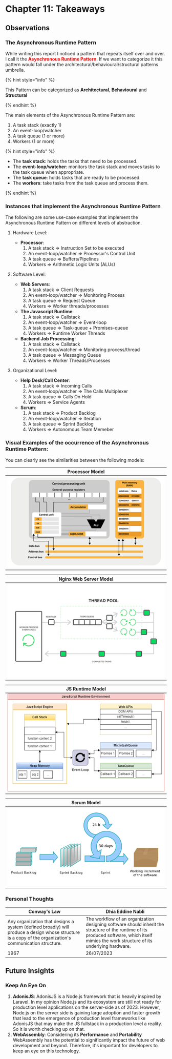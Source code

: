 # Chapter 11: Takeaways

## Observations

### The Asynchronous Runtime Pattern

While writing this report I noticed a pattern that repeats itself over and over. I call it the <span style="color:red;">**Asynchronous Runtime Pattern**</span>. If we want to categorize it this pattern would fall under the architectural/behavioural/structural patterns umbrella.

{% hint style="info" %}

This Pattern can be categorized as **Architectural**, **Behavioural** and **Structural**

{% endhint %}

The main elements of the Asynchronous Runtime Pattern are:

1. A task stack (exactly 1)
2. An event-loop/watcher
3. A task queue (1 or more)
4. Workers (1 or more)

{% hint style="info" %}

* The **task stack**: holds the tasks that need to be processed.
* The **event-loop/watcher**: monitors the task stack and moves tasks to the task queue when appropriate.
* The **task queue**: holds tasks that are ready to be processed.
* The **workers**: take tasks from the task queue and process them.

{% endhint %}

### Instances that implement the Asynchronous Runtime Pattern

The following are some use-case examples that implement the Asynchronous Runtime Pattern on different levels of abstraction.
 
1. Hardware Level:
    - **Processor**:
        1. A task stack => Instruction Set to be executed
        2. An event-loop/watcher => Processor's Control Unit
        3. A task queue => Buffers/Pipelines
        4. Workers => Arithmetic Logic Units (ALUs)
      
2. Software Level:
   - **Web Servers**:
       1. A task stack => Client Requests
       2. An event-loop/watcher => Monitoring Process
       3. A task queue => Request Queue
       4. Workers => Worker threads/processes
   - **The Javascript Runtime**:
       1. A task stack => Callstack
       2. An event-loop/watcher => Event-loop
       3. A task queue => Task-queue + Promises-queue
       4. Workers => Runtime Worker Threads 
   - **Backend Job Processing**:
       1. A task stack => Callstack
       2. An event-loop/watcher => Monitoring process/thread
       3. A task queue => Messaging Queue
       4. Workers => Worker Threads/Processes 

3. Organizational Level:
   - **Help Desk/Call Center**:
       1. A task stack => Incoming Calls
       2. An event-loop/watcher => The Calls Multiplexer
       3. A task queue => Calls On Hold
       4. Workers => Service Agents 
   - **Scrum**:
     1. A task stack => Product Backlog
     2. An event-loop/watcher => Iteration
     3. A task queue => Sprint Backlog
     4. Workers => Autonomous Team Memeber

### Visual Examples of the occurrence of the Asynchronous Runtime Pattern:

You can clearly see the similarities between the following models:

| Processor Model                           | 
|-------------------------------------------| 
| ![processor_model](./processor_model.svg) |

| Nginx Web Server Model            | 
|-----------------------------------| 
| ![nginx_model](./nginx_model.png) |

| JS Runtime Model                              | 
|-----------------------------------------------| 
| ![js_runtime_model](./javascript_runtime.png) |

| Scrum Model                                                        | 
|--------------------------------------------------------------------| 
| ![scrum_model](./scrum_process.svg.png) |


### Personal Thoughts 


| Conway's Law                                                                                                                                            | Dhia Eddine Nabli                                                                                                                                                                           |
|---------------------------------------------------------------------------------------------------------------------------------------------------------|---------------------------------------------------------------------------------------------------------------------------------------------------------------------------------------------|
| Any organization that designs a system (defined broadly) will produce a design whose structure is a copy of the organization's communication structure. | The workflow of an organization designing software should inherit the structure of the runtime of its produced software, which itself mimics the work structure of its underlying hardware. |
| 1967                                                                                                                                                    | 26/07/2023                                                                                                                                                                                  |


## Future Insights

### Keep An Eye On

1. **AdonisJS**:
AdonisJS is a Node.js framework that is heavily inspired by Laravel. In my opinion Node.js and its ecosystem are still not ready for production level applications on the server-side as of 2023. However, Node.js on the server side is gaining large adoption and faster growth that lead to the emergence of production level frameworks like AdonisJS that may make the JS fullstack in a production level a reality. So it is worth checking up on that.
2. **WebAssembly**:
Considering its **Performance** and **Portability** WebAssembly has the potential to significantly impact the future of web development and beyond. Therefore, it's important for developers to keep an eye on this technology.